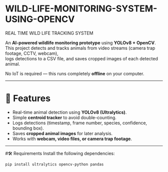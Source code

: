 # WILD-LIFE-MONITORING-SYSTEM-USING-OPENCV
REAL TIME WILD LIFE TRACKING SYSTEM

An **AI-powered wildlife monitoring prototype** using **YOLOv8 + OpenCV**.  
This project detects and tracks animals from video streams (camera trap footage, CCTV, webcam),  
logs detections to a CSV file, and saves cropped images of each detected animal.

No IoT is required — this runs completely **offline** on your computer.

---

# 🚀 Features
- Real-time animal detection using **YOLOv8 (Ultralytics)**.
- Simple **centroid tracker** to avoid double-counting.
- Logs detections (timestamp, frame number, species, confidence, bounding box).
- Saves **cropped animal images** for later analysis.
- Works with **webcam, video files, or camera trap footage**.

---

#🛠️ Requirements
Install the following dependencies:

```bash
pip install ultralytics opencv-python pandas


